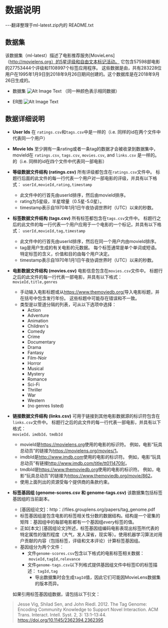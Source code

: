 # 数据说明

---翻译整理于ml-latest.zip内的 README.txt

## 数据集
该数据集（ml-latest）描述了电影推荐服务[MovieLens]（http://movielens.org）的5星评级和自由文本标记活动。 它包含57598部电影的27753444个评级和1108997个标签应用程序。 这些数据是由，共有283228位用户在1995年1月9日到2018年9月26日期间创建的。这个数据库是在2018年9月26日生成的。

* 数据集
![Alt Image Text](https://github.com/cloud0606/Advanced-Database/blob/master/img/%E6%95%B0%E6%8D%AE%E8%A1%A8%E7%BB%93%E6%9E%842.png)
（同一种颜色表示相同数据）

* ER图
![Alt Image Text](https://github.com/cloud0606/Advanced-Database/blob/master/img/E-R%E5%9B%BE1.png)

## 数据详细说明
* **User Ids** 在 `ratings.csv`和`tags.csv`中是一样的（i.e. 同样的id在两个文件中代表同一个用户）

  
  
* **Movie Ids** 至少拥有一条rating或者一条tag的数据才会被收录到数据集中，movieId在 `ratings.csv`, `tags.csv`, `movies.csv`, and `links.csv` 是一样的。的（i.e. 同样的id在四个文件中代表同一部电影）   

  
* **等级数据文件结构 (ratings.csv)** 所有评级都包含在`ratings.csv`文件中。 标题行后面的此文件的每一行代表一个用户对一部电影的评级，并具有以下格式：  	`userId,movieId,rating,timestamp`
	* 此文件中的行首先由userId排序，然后由movieId排序。
	* rating为5星级，半星增量（0.5星-5.0星）。
	* timestamp表示自1970年1月1日午夜协调世界时（UTC）以来的秒数。

	  
* **标签数据文件结构 (tags.csv)** 所有标签都包含在`tags.csv`文件中。 标题行之后的此文件的每一行代表一个用户应用于一个电影的一个标记，并具有以下格式：
   `userId,movieId,tag,timestamp`
	* 此文件中的行首先由userId排序，然后在同一个用户内由movieId排序。
	* tag是用户生成的有关电影的元数据。 每个标签通常是单个单词或短语。 特定标签的含义，价值和目的由每个用户决定。
	* timestamp表示自1970年1月1日午夜协调世界时（UTC）以来的秒数。


* **电影数据文件结构 (movies.csv)** 电影信息包含在`movies.csv`文件中。 标题行之后的此文件的每一行代表一部电影，并具有以下格式：  
	`movieId,title,genres`
	* 手动输入电影标题或从<https://www.themoviedb.org/>导入电影标题，并在括号中包含发行年份。 这些标题中可能存在错误和不一致。
	* 类型是以管道分隔的列表，可从以下选项中选择：
		* Action
		* Adventure
		* Animation
		* Children's
		* Comedy
		* Crime
		* Documentary
		* Drama
		* Fantasy
		* Film-Noir
		* Horror
		* Musical
		* Mystery
		* Romance
		* Sci-Fi
		* Thriller
		* War
		* Western
		* (no genres listed)
		
		
* **链接数据文件结构 (links.csv)**  可用于链接到其他电影数据源的标识符包含在`links.csv`文件中。 标题行之后的此文件的每一行代表一部电影，并具有以下格式：   
`movieId，imdbId，tmdbId`
	* movieId是<https://movielens.org>使用的电影的标识符。 例如，电影“玩具总动员”的链接为<https://movielens.org/movies/1>。
	* imdbId是<http://www.imdb.com>使用的电影的标识符。 例如，电影“玩具总动员”有链接<http://www.imdb.com/title/tt0114709/>。
	* tmdbId是<https://www.themoviedb.org>使用的电影的标识符。 例如，电影“玩具总动员”的链接为<https://www.themoviedb.org/movie/862>。
	* 使用上面列出的资源受每个提供商的条款约束。
* **标签基因组 (genome-scores.csv 和 genome-tags.csv)**
该数据集包括标签基因组的当前副本。
	* [基因组论文]：http：//files.grouplens.org/papers/tag_genome.pdf
	* 标签基因组是包含电影的标签相关性分数的数据结构。结构是一个密集的矩阵：基因组中的每部电影都有一个基因组*every*标签的值。
	* 正如[本文] [基因组论文]所述，标签基因组编码电影表现出标签所代表的特定属性的强烈程度（大气，发人深省，现实等）。使用机器学习算法对用户贡献的内容（包括标签，评级和文本评论）计算标签基因组。
	* 基因组分为两个文件：
		* 文件`genome-scores.csv`包含以下格式的电影标签相关数据：
		 `movieId,tagId,relevance`
		* 文件`genome-tags.csv`以下列格式提供基因组文件中标签ID的标签描述：
		`tagId,tag`
			* 导出数据集时会生成`tagId`值，因此它们可能因MovieLens数据集的版本而异。

	如果引用标签基因组数据，请包括以下引文：

> Jesse Vig, Shilad Sen, and John Riedl. 2012. The Tag Genome: Encoding Community Knowledge to Support Novel Interaction. ACM Trans. Interact. Intell. Syst. 2, 3: 13:1–13:44. <https://doi.org/10.1145/2362394.2362395>
